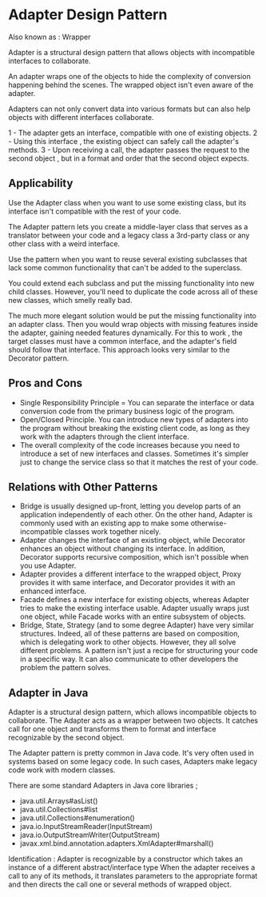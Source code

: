 # Adapter Design Pattern

Also known as : Wrapper

Adapter is a structural design pattern that allows objects with incompatible interfaces to collaborate.

An adapter wraps one of the objects to hide the complexity of conversion happening behind the scenes.
The wrapped object isn't even aware of the adapter.

Adapters can not only convert data into various formats but can also help objects with different interfaces collaborate.

1 - The adapter gets an interface, compatible with one of existing objects.
2 - Using this interface , the existing object can safely call the adapter's methods.
3 - Upon receiving a call, the adapter passes the request to the second object , but in a format
and order that the second object expects.

## Applicability

Use the Adapter class when you want to use some existing class, but its interface isn't compatible with the rest of your code.

The Adapter pattern lets you create a middle-layer class that serves as a translator between your code and a legacy class
a 3rd-party class or any other class with a weird interface.

Use the pattern when you want to reuse several existing subclasses that lack some common functionality that can't be added
to the superclass.

You could extend each subclass and put the missing functionality into new child classes.
However, you'll need to duplicate the code across all of these new classes, which smelly really bad.

The much more elegant solution would be put the missing functionality into an adapter class.
Then you would wrap objects with missing features inside the adapter, gaining needed features dynamically.
For this to work , the target classes must have a common interface, and the adapter's field should follow that interface.
This approach looks very similar to the Decorator pattern.

## Pros and Cons

- Single Responsibility Principle = You can separate the interface or data conversion code from the primary business logic of the program.
- Open/Closed Principle. You can introduce new types of adapters into the program without breaking the existing client code,
as long as they work with the adapters through the client interface.
- The overall complexity of the code increases because you need to introduce a set of new interfaces and classes.
Sometimes it's simpler just to change the service class so that it matches the rest of your code.

## Relations with Other Patterns

- Bridge is usually designed up-front, letting you develop parts of an application independently of each other.
On the other hand, Adapter is commonly used with an existing app to make some  otherwise-incompatible classes work together nicely.
- Adapter changes the interface of an existing object, while Decorator enhances an object without changing its interface.
In addition, Decorator supports recursive composition, which isn't possible when you use Adapter.
- Adapter provides a different interface to the wrapped object, Proxy provides it with same interface, and Decorator provides
it with an enhanced interface.
- Facade defines a new interface for existing objects, whereas Adapter tries to make the existing interface usable.
Adapter usually wraps just one object, while Facade works with an entire subsystem of objects.
- Bridge, State, Strategy (and to some degree Adapter) have very similar structures.
Indeed, all of these patterns are based on composition, which is delegating work to other objects.
However, they all solve different problems. A pattern isn't just a recipe for structuring your code in a specific way.
It can also communicate to other developers the problem the pattern solves.

## Adapter in Java

Adapter is a structural design pattern, which allows incompatible objects to collaborate.
The Adapter acts as a wrapper between two objects. It catches call for one object and transforms them to format
and interface recognizable by the second object.

The Adapter pattern is pretty common in Java code. It's very often used in systems based on some legacy code.
In such cases, Adapters make legacy code work with modern classes.

There are some standard Adapters in Java core libraries ;

- java.util.Arrays#asList()
- java.util.Collections#list
- java.util.Collections#enumeration()
- java.io.InputStreamReader(InputStream)
- java.io.OutputStreamWriter(OutputStream)
- javax.xml.bind.annotation.adapters.XmlAdapter#marshall()

Identification : Adapter is recognizable by a constructor which takes an instance of a different abstract/interface type
When the adapter receives a call to any of its methods, it translates parameters to the appropriate format and then directs 
the call one or several methods of wrapped object.


